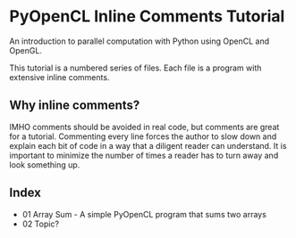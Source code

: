 # PyOpenCL Inline Comments Tutorial

An introduction to parallel computation with Python using OpenCL and OpenGL.

This tutorial is a numbered series of files.  Each file is a program with extensive inline comments.

## Why inline comments?

IMHO comments should be avoided in real code, but comments are great for a tutorial.  Commenting every line forces the author to slow down and explain each bit of code in a way that a diligent reader can understand.  It is important to minimize the number of times a reader has to turn away and look something up.

## Index

- 01 Array Sum - A simple PyOpenCL program that sums two arrays
- 02 Topic?